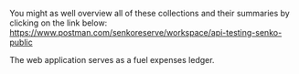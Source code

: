 You might as well overview all of these collections and their summaries by clicking on the link below:
https://www.postman.com/senkoreserve/workspace/api-testing-senko-public

The web application serves as a fuel expenses ledger.